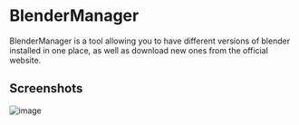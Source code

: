 # BlenderManager
BlenderManager is a tool allowing you to have different versions of blender installed in one place, as well as download new ones from the official website.
## Screenshots
![image](https://user-images.githubusercontent.com/46047705/210116608-ee18c32c-e611-4fb0-abce-f93012ef8d00.png)
